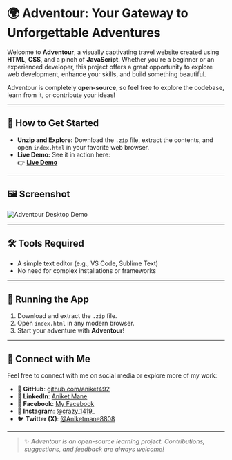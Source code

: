 # 🌍 Adventour: Your Gateway to Unforgettable Adventures

Welcome to **Adventour**, a visually captivating travel website created using **HTML**, **CSS**, and a pinch of **JavaScript**. Whether you're a beginner or an experienced developer, this project offers a great opportunity to explore web development, enhance your skills, and build something beautiful.

Adventour is completely **open-source**, so feel free to explore the codebase, learn from it, or contribute your ideas!

---

## 🚀 How to Get Started

- **Unzip and Explore:** Download the `.zip` file, extract the contents, and open `index.html` in your favorite web browser.
- **Live Demo:** See it in action here:  
  👉 [**Live Demo**](http://127.0.0.1:5501/info.html)

---

## 🖼️ Screenshot

![Adventour Desktop Demo](./Adventour.png "Desktop Demo")

---

## 🛠 Tools Required

- A simple text editor (e.g., VS Code, Sublime Text)
- No need for complex installations or frameworks

---

## 🧭 Running the App

1. Download and extract the `.zip` file.
2. Open `index.html` in any modern browser.
3. Start your adventure with **Adventour**!

---

## 🤝 Connect with Me

Feel free to connect with me on social media or explore more of my work:

- 🔗 **GitHub**: [github.com/aniket492](https://github.com/aniket492)
- 💼 **LinkedIn**: [Aniket Mane](https://www.linkedin.com/in/aniket-mane-61073a2b0/)
- 📘 **Facebook**: [My Facebook](https://www.facebook.com/profile.php?id=100073365985509)
- 📸 **Instagram**: [@crazy_1419_](https://www.instagram.com/crazy_1419_?igsh=czIyZ3JiZ3A5ZXJm)
- 🐦 **Twitter (X)**: [@Aniketmane8808](https://x.com/Aniketmane8808)

---

> ✨ *Adventour is an open-source learning project. Contributions, suggestions, and feedback are always welcome!*
